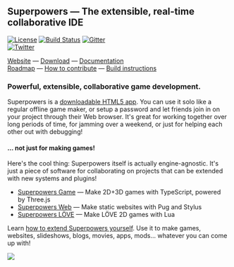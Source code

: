 ## Superpowers — The extensible, real-time collaborative IDE

[![License](https://img.shields.io/badge/license-ISC-blue.svg)](https://github.com/superpowers/superpowers-core/blob/master/LICENSE.txt)
[![Build Status](https://travis-ci.org/superpowers/superpowers-core.svg?branch=master)](https://travis-ci.org/superpowers/superpowers-core)
[![Gitter](https://img.shields.io/gitter/room/superpowers/dev.svg)](https://gitter.im/superpowers/dev)  
[![Twitter](https://img.shields.io/twitter/follow/SuperpowersDev.svg?style=social)](https://twitter.com/SuperpowersDev)

[Website](http://superpowers-html5.com/) —
[Download](https://sparklinlabs.itch.io/superpowers) —
[Documentation](http://docs.superpowers-html5.com/)  
[Roadmap](http://docs.superpowers-html5.com/en/development/roadmap) —
[How to contribute](http://docs.superpowers-html5.com/en/development/how-to-contribute) —
[Build instructions](http://docs.superpowers-html5.com/en/development/building-superpowers)

### Powerful, extensible, collaborative game development.

Superpowers is a [downloadable HTML5 app](http://superpowers-html5.com/). You can use it solo like a regular offline game maker,
or setup a password and let friends join in on your project through their Web browser.
It's great for working together over long periods of time, for jamming over a weekend,
or just for helping each other out with debugging!

#### ... not just for making games!

Here's the cool thing: Superpowers itself is actually engine-agnostic.
It's just a piece of software for collaborating on projects that can be extended with new systems and plugins!

 * [Superpowers Game](https://github.com/superpowers/superpowers-game) — Make 2D+3D games with TypeScript, powered by Three.js
 * [Superpowers Web](http://github.com/superpowers/superpowers-web) — Make static websites with Pug and Stylus
 * [Superpowers LÖVE](https://github.com/superpowers/superpowers-love2d) — Make LÖVE 2D games with Lua

Learn [how to extend Superpowers yourself](http://docs.superpowers-html5.com/en/development/extending-superpowers).
Use it to make games, websites, slideshows, blogs, movies, apps, mods... whatever you can come up with!

![](http://i.imgur.com/g4iNlEn.png)
